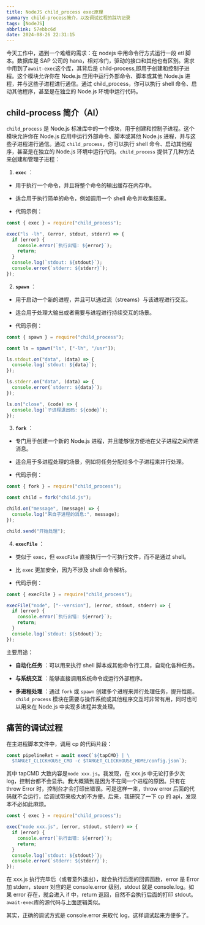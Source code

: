 ```yaml
---
title: NodeJS child_process exec原理
summary: child-process简介，以及调试过程的踩坑记录
tags: [NodeJS]
abbrlink: 57ebbc6d
date: 2024-08-26 22:31:15
---
```


今天工作中，遇到一个难缠的需求：在 nodejs 中用命令行方式运行一段 etl 脚本。数据库是 SAP 公司的 hana，相对冷门，驱动的接口和其他也有区别。需求中用到了`await-exec`这个库，其背后是 child-process,即用于创建和控制子进程。这个模块允许你在 Node.js 应用中运行外部命令、脚本或其他 Node.js 进程，并与这些子进程进行通信。通过 child_process，你可以执行 shell 命令、启动其他程序，甚至是在独立的 Node.js 环境中运行代码。

## child-process 简介（AI）

`child_process` 是 Node.js 标准库中的一个模块，用于创建和控制子进程。这个模块允许你在 Node.js 应用中运行外部命令、脚本或其他 Node.js 进程，并与这些子进程进行通信。通过 `child_process`，你可以执行 shell 命令、启动其他程序，甚至是在独立的 Node.js 环境中运行代码。`child_process` 提供了几种方法来创建和管理子进程：

1. **`exec`** ：

- 用于执行一个命令，并且将整个命令的输出缓存在内存中。

- 适合用于执行简单的命令，例如调用一个 shell 命令并收集结果。

- 代码示例：

```javascript
const { exec } = require("child_process");

exec("ls -lh", (error, stdout, stderr) => {
  if (error) {
    console.error(`执行出错: ${error}`);
    return;
  }
  console.log(`stdout: ${stdout}`);
  console.error(`stderr: ${stderr}`);
});
```

2. **`spawn`** ：

- 用于启动一个新的进程，并且可以通过流（streams）与该进程进行交互。

- 适合用于处理大输出或者需要与进程进行持续交互的场景。

- 代码示例：

```javascript
const { spawn } = require("child_process");

const ls = spawn("ls", ["-lh", "/usr"]);

ls.stdout.on("data", (data) => {
  console.log(`stdout: ${data}`);
});

ls.stderr.on("data", (data) => {
  console.error(`stderr: ${data}`);
});

ls.on("close", (code) => {
  console.log(`子进程退出码: ${code}`);
});
```

3. **`fork`** ：

- 专门用于创建一个新的 Node.js 进程，并且能够很方便地在父子进程之间传递消息。

- 适合用于多进程处理的场景，例如将任务分配给多个子进程来并行处理。

- 代码示例：

```javascript
const { fork } = require("child_process");

const child = fork("child.js");

child.on("message", (message) => {
  console.log("来自子进程的消息:", message);
});

child.send("开始处理");
```

4. **`execFile`** ：

- 类似于 `exec`，但 `execFile` 直接执行一个可执行文件，而不是通过 shell。

- 比 `exec` 更加安全，因为不涉及 shell 命令解析。

- 代码示例：

```javascript
const { execFile } = require("child_process");

execFile("node", ["--version"], (error, stdout, stderr) => {
  if (error) {
    console.error(`执行出错: ${error}`);
    return;
  }
  console.log(`stdout: ${stdout}`);
});
```

主要用途：

- **自动化任务** ：可以用来执行 shell 脚本或其他命令行工具，自动化各种任务。

- **与系统交互** ：能够直接调用系统命令或运行外部程序。

- **多进程处理** ：通过 `fork` 或 `spawn` 创建多个进程来并行处理任务，提升性能。`child_process` 模块在需要与操作系统或其他程序交互时非常有用，同时也可以用来在 Node.js 中实现多进程并发处理。

## 痛苦的调试过程

在主进程脚本文件中，调用 cp 的代码片段：

```js
const pipelineRet = await exec(`${tapCMD} | \
  $TARGET_CLICKHOUSE_CMD -c $TARGET_CLICKHOUSE_HOME/config.json`);
```

其中 tapCMD 大致内容是`node xxx.js`。我发现，在 xxx.js 中无论打多少次 log，控制台都不会显示。我大概猜到是因为不在同一个进程的原因。只有在 throw Error 时，控制台才会打印出错误。可是这样一来，throw error 后面的代码就不会运行，给调试带来极大的不方便。后来，我研究了一下 cp 的 api，发现本不必如此麻烦。

```javascript
const { exec } = require("child_process");

exec("node xxx.js", (error, stdout, stderr) => {
  if (error) {
    console.error(`执行出错: ${error}`);
    return;
  }
  console.log(`stdout: ${stdout}`);
  console.error(`stderr: ${stderr}`);
});
```

在 xxx.js 执行完毕后（或者意外退出），就会执行后面的回调函数，error 是 Error 加 stderr，steerr 对应的是 console.error 级别，stdout 就是 console.log。如果 error 存在，就会进入 if 中，return 返回，自然不会执行后面的打印 stdout。`await-exec`库的源代码与上面逻辑类似。

其实，正确的调试方式是 console.error 来取代 log，这样调试起来方便多了。
